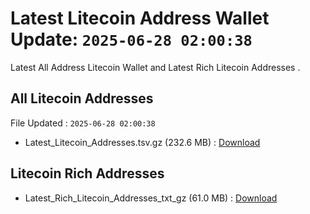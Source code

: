 # Latest Litecoin Address Wallet Update: `2025-06-28 02:00:38`

Latest All Address Litecoin Wallet and Latest Rich Litecoin Addresses .

## All Litecoin Addresses

File Updated : `2025-06-28 02:00:38`

- Latest_Litecoin_Addresses.tsv.gz (232.6 MB) : [Download](https://github.com/Pymmdrza/Rich-Address-Wallet/releases/tag/Litecoin)

## Litecoin Rich Addresses

- Latest_Rich_Litecoin_Addresses_txt_gz (61.0 MB) : [Download](https://github.com/Pymmdrza/Rich-Address-Wallet/releases/tag/Litecoin)
